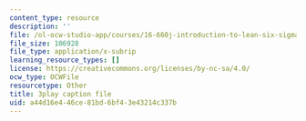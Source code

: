 ```yaml
---
content_type: resource
description: ''
file: /ol-ocw-studio-app/courses/16-660j-introduction-to-lean-six-sigma-methods-january-iap-2012/a44d16e446ce81bd6bf43e43214c337b_T1K4pkhtad8.srt
file_size: 106928
file_type: application/x-subrip
learning_resource_types: []
license: https://creativecommons.org/licenses/by-nc-sa/4.0/
ocw_type: OCWFile
resourcetype: Other
title: 3play caption file
uid: a44d16e4-46ce-81bd-6bf4-3e43214c337b
---
```


